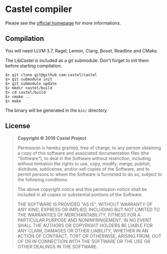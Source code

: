 # Castel compiler

Please see the [official homepage](http://castel.github.com) for more informations.

## Compilation

You will need LLVM 3.7, Ragel, Lemon, Clang, Boost, Readline and CMake.

The LibCastel is included as a git submodule. Don't forget to init them before starting compilation.

    $> git clone git@github.com:castel/castel
    $> git submodule init
    $> git submodule update
    $> mkdir castel/build
    $> cd castel/build
    $> cmake ..
    $> make

The binary will be generated in the `bin/` directory.

## License

> **Copyright © 2016 Castel Project**
>
> Permission is hereby granted, free of charge, to any person obtaining a copy of this software and associated documentation files (the "Software"), to deal in the Software without restriction, including without limitation the rights to use, copy, modify, merge, publish, distribute, sublicense, and/or sell copies of the Software, and to permit persons to whom the Software is furnished to do so, subject to the following conditions:
>
> The above copyright notice and this permission notice shall be included in all copies or substantial portions of the Software.
>
> THE SOFTWARE IS PROVIDED "AS IS", WITHOUT WARRANTY OF ANY KIND, EXPRESS OR IMPLIED, INCLUDING BUT NOT LIMITED TO THE WARRANTIES OF MERCHANTABILITY, FITNESS FOR A PARTICULAR PURPOSE AND NONINFRINGEMENT. IN NO EVENT SHALL THE AUTHORS OR COPYRIGHT HOLDERS BE LIABLE FOR ANY CLAIM, DAMAGES OR OTHER LIABILITY, WHETHER IN AN ACTION OF CONTRACT, TORT OR OTHERWISE, ARISING FROM, OUT OF OR IN CONNECTION WITH THE SOFTWARE OR THE USE OR OTHER DEALINGS IN THE SOFTWARE.
